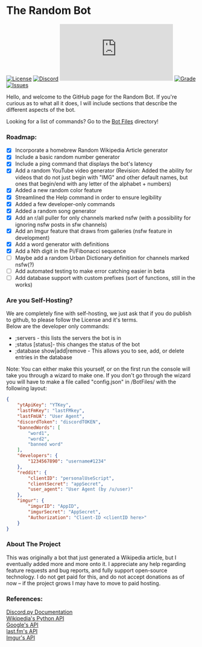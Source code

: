 # The Random Bot
[![License](https://img.shields.io/badge/license-GNU-red)](LICENSE)
[![Discord](https://img.shields.io/discord/756682912166051851?label=Development%20Discord)](https://discord.gg/3hry5EFuM4)
[![Version](https://img.shields.io/pypi/pyversions/Discord.py)](https://pypi.org/project/discord.py/)
[![Grade](https://img.shields.io/codefactor/grade/github/xarvatium/the-random-project/master)](https://www.codefactor.io/repository/github/xarvatium/the-random-project/branches)
[![Issues](https://img.shields.io/github/issues/xarvatium/the-random-project)](https://github.com/xarvatium/the-random-project/issues)


Hello, and welcome to the GitHub page for the Random Bot. If you're curious as to what all it does, I will include sections that describe the different aspects of the bot.

Looking for a list of commands? Go to the [Bot Files](https://github.com/xarvatium/the-random-project/tree/master/BotFiles) directory!

### Roadmap:
- [x] Incorporate a homebrew Random Wikipedia Article generator
- [x] Include a basic random number generator
- [x] Include a ping command that displays the bot's latency
- [x] Add a random YouTube video generator (Revision: Added the ability for videos that do not just begin with "IMG" and other default names, but ones that begin/end with any letter of the alphabet + numbers)
- [x] Added a new random color feature
- [x] Streamlined the Help command in order to ensure legibility
- [x] Added a few developer-only commands
- [x] Added a random song generator
- [x] Add an r/all puller for only channels marked nsfw (with a possibility for ignoring nsfw posts in sfw channels)
- [x] Add an Imgur feature that draws from galleries (nsfw feature in development)
- [x] Add a word generator with definitions
- [x] Add a Nth digit in the Pi/Fibonacci sequence
- [ ] Maybe add a random Urban Dictionary definition for channels marked nsfw(?)
- [ ] Add automated testing to make error catching easier in beta
- [ ] Add database support with custom prefixes (sort of functions, still in the works)

### Are you Self-Hosting?
We are completely fine with self-hosting, we just ask that if you do publish to github, to please follow the License and it's terms. <br>
Below are the developer only commands: 
 - ;servers - this lists the servers the bot is in
 - ;status [status]- this changes the status of the bot <br>
 - ;database show|add|remove - This allows you to see, add, or delete entries in the database

Note: You can either make this yourself, or on the first run the console will take you through a wizard to make one. If you don't go through the wizard you will have to make a file called "config.json" in /BotFiles/ with the following layout:
```json
{
    "ytApiKey": "YTKey",
    "lastFmKey": "lastFMkey",
    "lastFmUA": "User Agent",
    "discordToken": "discordTOKEN",
    "bannedWords": [
        "word1",
        "word2",
        "banned word"
    ],
    "developers": {
        "1234567890": "username#1234"
    },
    "reddit": {
        "clientID": "personalUseScript",
        "clientSecret": "appSecret",
        "user_agent": "User Agent (by /u/user)"
    },
    "imgur": {
        "imgurID": "AppID",
        "imgurSecret": "AppSecret",
        "Authorization": "Client-ID <clientID here>"
    }
}
```
### About The Project
This was originally a bot that just generated a Wikipedia article, but I eventually added more and more onto it. I appreciate any help regarding feature requests and bug reports, and fully support open-source technology. I do not get paid for this, and do not accept donations as of now – if the project grows I may have to move to paid hosting.

### References:
[Discord.py Documentation](https://discordpy.readthedocs.io/en/latest/) <br>
[Wikipedia's Python API](https://stackabuse.com/getting-started-with-pythons-wikipedia-api/) <br>
[Google's API](https://console.developers.google.com/getting-started) <br>
[last.fm's API](https://www.last.fm/api) <br>
[Imgur's API](https://apidocs.imgur.com/)